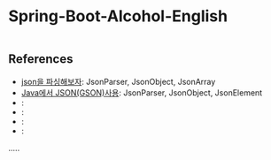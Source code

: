 Spring-Boot-Alcohol-English
===========================

```

```



References
----------
- [json을 파싱해보자](https://calyfactory.github.io/%EC%A0%9C%EC%9D%B4%EC%8A%A8%ED%8C%8C%EC%8B%B1/ ""): JsonParser, JsonObject, JsonArray
- [Java에서 JSON(GSON)사용](https://yookeun.github.io/java/2017/05/27/java-gson/ ""): JsonParser, JsonObject, JsonElement
- []( ""):
- []( ""):
- []( ""):
- []( ""):




.....
